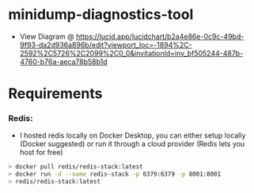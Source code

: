 # minidump-diagnostics-tool

- View Diagram @ https://lucid.app/lucidchart/b2a4e86e-0c9c-49bd-9f93-da2d936a896b/edit?viewport_loc=-1894%2C-2592%2C5726%2C2099%2C0_0&invitationId=inv_bf505244-487b-4760-b76a-aeca78b58b1d


# Requirements

### Redis:
- I hosted redis locally on Docker Desktop, you can either setup locally (Docker suggested) or run it through a cloud provider (Redis lets you host for free)
```bash
> docker pull redis/redis-stack:latest
> docker run -d --name redis-stack -p 6379:6379 -p 8001:8001 
> redis/redis-stack:latest
```

